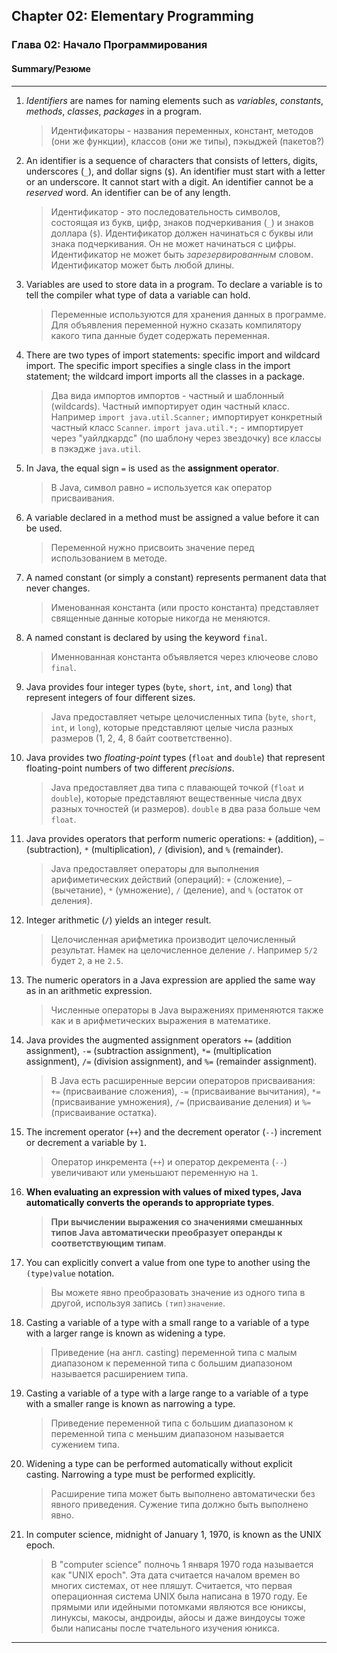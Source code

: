 ## Chapter 02: Elementary Programming
### Глава 02: Начало Программирования
#### Summary/Резюме
---

1. *Identifiers* are names for naming elements such as *variables*, *constants*, *methods*, *classes*, *packages* in a program.
   > Идентификаторы - названия переменных, констант, методов (они же функции), классов (они же типы), пэкыджей (пакетов?)

2. An identifier is a sequence of characters that consists of letters, digits, underscores (`_`), and dollar signs (`$`). An identifier must start with a letter or an underscore. It cannot start with a digit. An identifier cannot be a *reserved* word. An identifier can be of any length.
   > Идентификатор - это последовательность символов, состоящая из букв, цифр, знаков подчеркивания (`_`) и знаков доллара (`$`). Идентификатор должен начинаться с буквы или знака подчеркивания. Он не может начинаться с цифры. Идентификатор не может быть *зарезервированным* словом. Идентификатор может быть любой длины.

4. Variables are used to store data in a program. To declare a variable is to tell the compiler what type of data a variable can hold.
   > Переменные используются для хранения данных в программе. Для объявления переменной нужно сказать компилятору какого типа данные будет содержать переменная.
   > 
5. There are two types of import statements: specific import and wildcard import. The specific import specifies a single class in the import statement; the wildcard import imports all the classes in a package.
   > Два вида импортов импортов - частный и шаблонный (wildcards). Частный импортирует один частный класс. Например `import java.util.Scanner;` импортирует конкретный частный класс `Scanner`. `import java.util.*;` - импортирует через "уайлдкардс" (по шаблону через звездочку) все классы в пэкэдже `java.util`.
   > 
6. In Java, the equal sign `=` is used as the **assignment operator**.
   > В Java, символ равно `=` используется как оператор присваивания.
   > 
7. A variable declared in a method must be assigned a value before it can be used.
    > Переменной нужно присвоить значение перед использованием в методе.
    > 
8. A named constant (or simply a constant) represents permanent data that never changes.
    > Именованная константа (или просто константа) представляет священные данные которые никогда не меняются.
    > 
9. A named constant is declared by using the keyword `final`.
   > Именнованная константа объявляется через ключеове слово `final`.
   > 
10. Java provides four integer types (`byte`, `short`, `int`, and `long`) that represent integers of four different sizes.
    > Java предоставляет четыре целочисленных типа (`byte`, `short`, `int`, и `long`), которые представляют целые числа разных размеров (1, 2, 4, 8 байт соответственно).
    > 
    
15. Java provides two *floating-point* types (`float` and `double`) that represent floating-point numbers of two different *precisions*.
    > Java предоставляет два типа с плавающей точкой (`float` и `double`), которые представляют вещественные числа двух разных точностей (и размеров). `double` в два раза больше чем `float`.
    > 

17. Java provides operators that perform numeric operations: `+` (addition), `–` (subtraction), `*` (multiplication), `/` (division), and `%` (remainder).
    > Java предоставляет операторы для выполнения арифиметических действий (операций): `+` (сложение), `–` (вычетание), `*` (умножение), `/` (деление), and `%` (остаток от деления).
    > 
12. Integer arithmetic (`/`) yields an integer result.
    > Целочисленная арифметика производит целочисленный результат. Намек на целочисленное деление `/`. Например `5/2` будет `2`, а не `2.5`.
    > 
14. The numeric operators in a Java expression are applied the same way as in an arithmetic expression.
    > Численные операторы в Java выражениях применяются также как и в арифметических выражения в математике.
    > 
16. Java provides the augmented assignment operators `+=` (addition assignment), `-=` (subtraction assignment), `*=` (multiplication assignment), `/=` (division assignment), and `%=` (remainder assignment).
    > В Java есть расширенные версии операторов присваивания: `+=` (присваивание сложения), `-=` (присваивание вычитания), `*=` (присваивание умножения), `/=` (присваивание деления) и `%=` (присваивание остатка).
    > 
15. The increment operator (`++`) and the decrement operator (`--`) increment or decrement a variable by `1`.
    > Оператор инкремента (`++`) и оператор декремента (`--`) увеличивают или уменьшают переменную на `1`.
    > 
17. **When evaluating an expression with values of mixed types, Java automatically converts the operands to appropriate types**.
    > **При вычислении выражения со значениями смешанных типов Java автоматически преобразует операнды к соответствующим типам**.
    > 
19. You can explicitly convert a value from one type to another using the `(type)value` notation.
    > Вы можете явно преобразовать значение из одного типа в другой, используя запись `(тип)значение`.
    > 
21. Casting a variable of a type with a small range to a variable of a type with a larger range is known as widening a type.
    > Приведение (на англ. casting) переменной типа с малым диапазоном к переменной типа с большим диапазоном называется расширением типа.
    > 
23. Casting a variable of a type with a large range to a variable of a type with a smaller range is known as narrowing a type.
    > Приведение переменной типа с большим диапазоном к переменной типа с меньшим диапазоном называется сужением типа.
    > 
25. Widening a type can be performed automatically without explicit casting. Narrowing a type must be performed explicitly.
    > Расширение типа может быть выполнено автоматически без явного приведения. Сужение типа должно быть выполнено явно.

27. In computer science, midnight of January 1, 1970, is known as the UNIX epoch.
    > В "computer science" полночь 1 января 1970 года называется как "UNIX epoch". Эта дата считается началом времен во многих системах, от нее пляшут. Считается, что первая операционная система UNIX была написана в 1970 году. Ее прямыми или идейными потомками являются все юниксы, линуксы, макосы, андроиды, айосы и даже виндоусы тоже были написаны после тчательного изучения юникса.
    >
---
